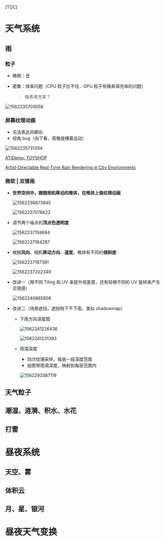 [TOC]

# 天气系统

## 雨

### 粒子

- 稀疏：丑

- 密集：效率问题（CPU 粒子扛不住，GPU 粒子有像素填充率的问题）

  > 像素填充率？

![1562235703058](assets/1562235703058.jpg)

### 屏幕纹理动画

- 无法表达风朝向
- 视角 bug（向下看，雨像是横着运动）

![1562235731294](assets/1562235731294.jpg)

[ATIDemo: TOYSHOP](https://www.youtube.com/watch?v=LtxvpS5AYHQ) 

[Artist-Directable Real-Time Rain Rendering in City Environments](https://dl.acm.org/citation.cfm?id=1185828) 

### 微软 | 双锥雨

- **世界空间中，跟随相机移动的椎体，在椎体上做纹理动画** 

  ![1562236873845](assets/1562236873845.jpg)

  ![1562237076622](assets/1562237076622.jpg)

- 调节两个端点的**顶点色透明度** 

  ![1562237158684](assets/1562237158684.jpg)

  ![1562237164287](assets/1562237164287.jpg)

- 根据**风向**、相机**移动方向**、**速度**，椎体有不同的**倾斜度** 

  ![1562237197391](assets/1562237197391.jpg)

  ![1562237202349](assets/1562237202349.jpg)

- 改进一（用不同 Tiling 和 UV 来提升视差感，还有轻微不同的 UV 旋转来产生交错感）

  ![1562240865808](assets/1562240865808.jpg)

- 改进二（场景遮挡，遮挡物下不下雨，类似 shadowmap）

  - 下雨方向深度图

    ![1562241226436](assets/1562241226436.jpg)

    ![1562241231393](assets/1562241231393.jpg)

  - 雨滴深度

    - 四次纹理采样，每层一段深度范围
    - 贴图带雨滴深度，映射到每层范围内

    ![1562293387119](assets/1562293387119.jpg)

## 天气粒子



## 潮湿、涟漪、积水、水花

## 打雷

# 昼夜系统

## 天空、雾

## 体积云

## 月、星、银河

# 昼夜天气变换

